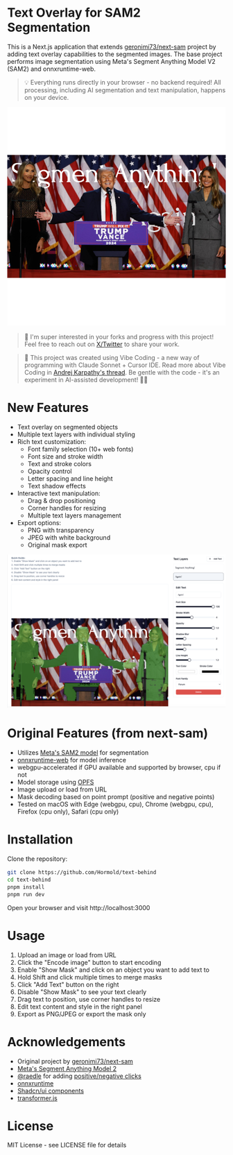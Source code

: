 # Text Overlay for SAM2 Segmentation
This is a Next.js application that extends [geronimi73/next-sam](https://github.com/geronimi73/next-sam) project by adding text overlay capabilities to the segmented images. The base project performs image segmentation using Meta's Segment Anything Model V2 (SAM2) and onnxruntime-web.

> 💡 Everything runs directly in your browser - no backend required! All processing, including AI segmentation and text manipulation, happens on your device.

![Editor UI](assets/export-demo.png)

> 👋 I'm super interested in your forks and progress with this project! Feel free to reach out on [X/Twitter](https://x.com/hormold) to share your work.

> 🎯 This project was created using Vibe Coding - a new way of programming with Claude Sonnet + Cursor IDE. Read more about Vibe Coding in [Andrej Karpathy's thread](https://x.com/karpathy/status/1886192184808149383). Be gentle with the code - it's an experiment in AI-assisted development! 🤖✨

# New Features
* Text overlay on segmented objects
* Multiple text layers with individual styling
* Rich text customization:
  * Font family selection (10+ web fonts)
  * Font size and stroke width
  * Text and stroke colors
  * Opacity control
  * Letter spacing and line height
  * Text shadow effects
* Interactive text manipulation:
  * Drag & drop positioning
  * Corner handles for resizing
  * Multiple text layers management
* Export options:
  * PNG with transparency
  * JPEG with white background
  * Original mask export

![Editor UI](assets/editor-ui.png)

# Original Features (from next-sam)
* Utilizes [Meta's SAM2 model](https://ai.meta.com/blog/segment-anything-2/) for segmentation
* [onnxruntime-web](https://github.com/microsoft/onnxruntime) for model inference
* webgpu-accelerated if GPU available and supported by browser, cpu if not
* Model storage using [OPFS](https://developer.mozilla.org/en-US/docs/Web/API/File_System_API/Origin_private_file_system)
* Image upload or load from URL
* Mask decoding based on point prompt (positive and negative points)
* Tested on macOS with Edge (webgpu, cpu), Chrome (webgpu, cpu), Firefox (cpu only), Safari (cpu only)

# Installation
Clone the repository:

```bash
git clone https://github.com/Hormold/text-behind
cd text-behind
pnpm install
pnpm run dev
```

Open your browser and visit http://localhost:3000 

# Usage
1. Upload an image or load from URL
2. Click the "Encode image" button to start encoding
3. Enable "Show Mask" and click on an object you want to add text to
4. Hold Shift and click multiple times to merge masks
5. Click "Add Text" button on the right
6. Disable "Show Mask" to see your text clearly
7. Drag text to position, use corner handles to resize
8. Edit text content and style in the right panel
9. Export as PNG/JPEG or export the mask only

# Acknowledgements
* Original project by [geronimi73/next-sam](https://github.com/geronimi73/next-sam)
* [Meta's Segment Anything Model 2](https://ai.meta.com/blog/segment-anything-2/)
* [@raedle](https://github.com/raedle) for adding [positive/negative clicks](https://github.com/geronimi73/next-sam/pull/1)
* [onnxruntime](https://github.com/microsoft/onnxruntime)
* [Shadcn/ui components](https://ui.shadcn.com/)
* [transformer.js](https://github.com/huggingface/transformers.js)

# License
MIT License - see LICENSE file for details
